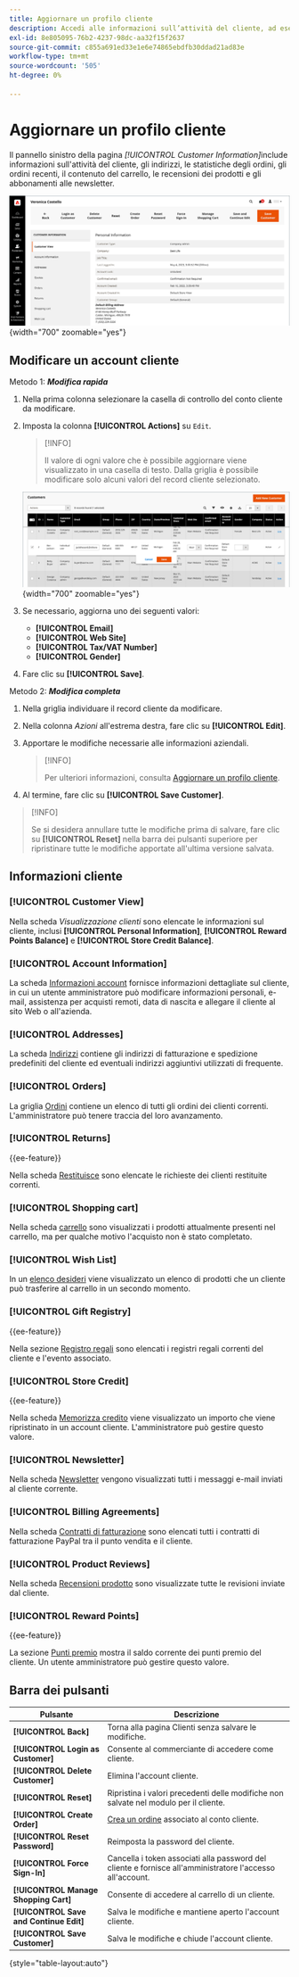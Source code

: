 ```yaml
---
title: Aggiornare un profilo cliente
description: Accedi alle informazioni sull’attività del cliente, ad esempio quando ha effettuato l’ultimo accesso o uscita dal proprio account, e aggiorna il profilo del cliente.
exl-id: 8e805095-76b2-4237-98dc-aa32f15f2637
source-git-commit: c855a691ed33e1e6e74865ebdfb30ddad21ad83e
workflow-type: tm+mt
source-wordcount: '505'
ht-degree: 0%

---
```


# Aggiornare un profilo cliente

Il pannello sinistro della pagina _[!UICONTROL Customer Information]_&#x200B;include informazioni sull&#39;attività del cliente, gli indirizzi, le statistiche degli ordini, gli ordini recenti, il contenuto del carrello, le recensioni dei prodotti e gli abbonamenti alle newsletter.

![Profilo cliente](assets/cust-profile.png){width="700" zoomable="yes"}

## Modificare un account cliente

Metodo 1: **_Modifica rapida_**

1. Nella prima colonna selezionare la casella di controllo del conto cliente da modificare.

1. Imposta la colonna **[!UICONTROL Actions]** su `Edit`.

   >[!INFO]
   >
   >Il valore di ogni valore che è possibile aggiornare viene visualizzato in una casella di testo. Dalla griglia è possibile modificare solo alcuni valori del record cliente selezionato.

   ![Modifica rapida](assets/customers-grid-quick-edit.png){width="700" zoomable="yes"}

1. Se necessario, aggiorna uno dei seguenti valori:

   * **[!UICONTROL Email]**
   * **[!UICONTROL Web Site]**
   * **[!UICONTROL Tax/VAT Number]**
   * **[!UICONTROL Gender]**

1. Fare clic su **[!UICONTROL Save]**.

Metodo 2: **_Modifica completa_**

1. Nella griglia individuare il record cliente da modificare.

1. Nella colonna _Azioni_ all&#39;estrema destra, fare clic su **[!UICONTROL Edit]**.

1. Apportare le modifiche necessarie alle informazioni aziendali.

   >[!INFO]
   >
   >Per ulteriori informazioni, consulta [Aggiornare un profilo cliente](../customers/update-account.md).

1. Al termine, fare clic su **[!UICONTROL Save Customer]**.

>[!INFO]
>
>Se si desidera annullare tutte le modifiche prima di salvare, fare clic su **[!UICONTROL Reset]** nella barra dei pulsanti superiore per ripristinare tutte le modifiche apportate all&#39;ultima versione salvata.

## Informazioni cliente

### [!UICONTROL Customer View]

Nella scheda _Visualizzazione clienti_ sono elencate le informazioni sul cliente, inclusi **[!UICONTROL Personal Information]**, **[!UICONTROL Reward Points Balance]** e **[!UICONTROL Store Credit Balance]**.

### [!UICONTROL Account Information]

La scheda [Informazioni account](../customers/account-dashboard-account-information.md) fornisce informazioni dettagliate sul cliente, in cui un utente amministratore può modificare informazioni personali, e-mail, assistenza per acquisti remoti, data di nascita e allegare il cliente al sito Web o all&#39;azienda.

### [!UICONTROL Addresses]

La scheda [Indirizzi](../customers/account-dashboard-address-book.md) contiene gli indirizzi di fatturazione e spedizione predefiniti del cliente ed eventuali indirizzi aggiuntivi utilizzati di frequente.

### [!UICONTROL Orders]

La griglia [Ordini](../stores-purchase/orders.md) contiene un elenco di tutti gli ordini dei clienti correnti. L&#39;amministratore può tenere traccia del loro avanzamento.

### [!UICONTROL Returns]

{{ee-feature}}

Nella scheda [Restituisce](../stores-purchase/returns.md) sono elencate le richieste dei clienti restituite correnti.

### [!UICONTROL Shopping cart]

Nella scheda [carrello](../stores-purchase/cart.md) sono visualizzati i prodotti attualmente presenti nel carrello, ma per qualche motivo l&#39;acquisto non è stato completato.

### [!UICONTROL Wish List]

In un [elenco desideri](../stores-purchase/wishlists.md) viene visualizzato un elenco di prodotti che un cliente può trasferire al carrello in un secondo momento.

### [!UICONTROL Gift Registry]

{{ee-feature}}

Nella sezione [Registro regali](../merchandising-promotions/gift-registry-storefront.md) sono elencati i registri regali correnti del cliente e l&#39;evento associato.


### [!UICONTROL Store Credit]

{{ee-feature}}

Nella scheda [Memorizza credito](../customers/store-credit.md) viene visualizzato un importo che viene ripristinato in un account cliente. L&#39;amministratore può gestire questo valore.

### [!UICONTROL Newsletter]

Nella scheda [Newsletter](../merchandising-promotions/newsletters.md) vengono visualizzati tutti i messaggi e-mail inviati al cliente corrente.

### [!UICONTROL Billing Agreements]

Nella scheda [Contratti di fatturazione](../stores-purchase/paypal-billing-agreements.md) sono elencati tutti i contratti di fatturazione PayPal tra il punto vendita e il cliente.

### [!UICONTROL Product Reviews]

Nella scheda [Recensioni prodotto](../catalog/settings-advanced-product-reviews.md) sono visualizzate tutte le revisioni inviate dal cliente.

### [!UICONTROL Reward Points]

{{ee-feature}}

La sezione [Punti premio](../merchandising-promotions/rewards-loyalty.md) mostra il saldo corrente dei punti premio del cliente. Un utente amministratore può gestire questo valore.

## Barra dei pulsanti

| Pulsante | Descrizione |
|----------|--------------|
| **[!UICONTROL Back]** | Torna alla pagina Clienti senza salvare le modifiche. |
| **[!UICONTROL Login as Customer]** | Consente al commerciante di accedere come cliente. |
| **[!UICONTROL Delete Customer]** | Elimina l&#39;account cliente. |
| **[!UICONTROL Reset]** | Ripristina i valori precedenti delle modifiche non salvate nel modulo per il cliente. |
| **[!UICONTROL Create Order]** | [Crea un ordine](../stores-purchase/customer-account-create-order.md) associato al conto cliente. |
| **[!UICONTROL Reset Password]** | Reimposta la password del cliente. |
| **[!UICONTROL Force Sign-In]** | Cancella i token associati alla password del cliente e fornisce all&#39;amministratore l&#39;accesso all&#39;account. |
| **[!UICONTROL Manage Shopping Cart]** | Consente di accedere al carrello di un cliente. |
| **[!UICONTROL Save and Continue Edit]** | Salva le modifiche e mantiene aperto l&#39;account cliente. |
| **[!UICONTROL Save Customer]** | Salva le modifiche e chiude l&#39;account cliente. |

{style="table-layout:auto"}
